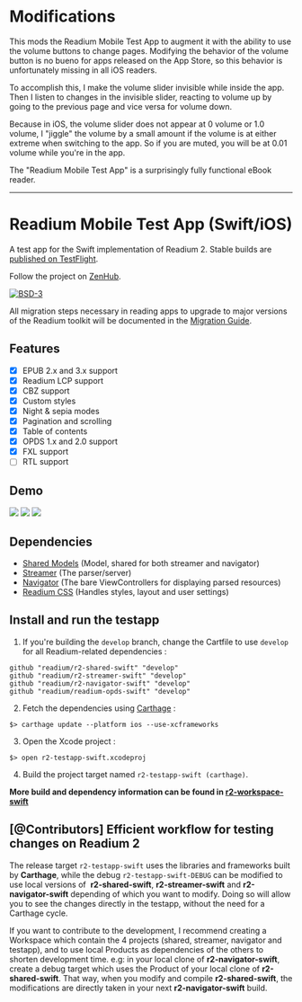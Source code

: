 # Modifications

This mods the Readium Mobile Test App to augment it with the ability to use the volume buttons to change pages. Modifying the behavior of the volume button is no bueno for apps released on the App Store, so this behavior is unfortunately missing in all iOS readers.

To accomplish this, I make the volume slider invisible while inside the app. Then I listen to changes in the invisible slider, reacting to volume up by going to the previous page and vice versa for volume down.

Because in iOS, the volume slider does not appear at 0 volume or 1.0 volume, I "jiggle" the volume by a small amount if the volume is at either extreme when switching to the app. So if you are muted, you will be at 0.01 volume while you're in the app.

The "Readium Mobile Test App" is a surprisingly fully functional eBook reader.

---

# Readium Mobile Test App (Swift/iOS)

A test app for the Swift implementation of Readium 2. Stable builds are [published on TestFlight](https://testflight.apple.com/join/lYEMEfBr).

Follow the project on [ZenHub](https://app.zenhub.com/workspace/o/readium/r2-testapp-swift/boards).

[![BSD-3](https://img.shields.io/badge/License-BSD--3-brightgreen.svg)](https://opensource.org/licenses/BSD-3-Clause)

All migration steps necessary in reading apps to upgrade to major versions of the Readium toolkit will be documented in the [Migration Guide](https://readium.org/mobile/swift/migration-guide).

## Features

- [x] EPUB 2.x and 3.x support
- [x] Readium LCP support
- [x] CBZ support
- [x] Custom styles
- [x] Night & sepia modes
- [x] Pagination and scrolling
- [x] Table of contents
- [x] OPDS 1.x and 2.0 support
- [x] FXL support
- [ ] RTL support

## Demo

![](https://media.giphy.com/media/hAttjic8neYp2/giphy.gif) ![](https://media.giphy.com/media/13ivNbjbbUT41a/giphy.gif) ![](https://media.giphy.com/media/l378cRkMNuKx2AOAw/giphy.gif)

## Dependencies

- [Shared Models](https://github.com/readium/r2-shared-swift) (Model, shared for both streamer and navigator)
- [Streamer](https://github.com/readium/r2-streamer-swift) (The parser/server)
- [Navigator](https://github.com/readium/r2-navigator-swift) (The bare ViewControllers for displaying parsed resources)
- [Readium CSS](https://github.com/readium/readium-css) (Handles styles, layout and user settings)

## Install and run the testapp

1) If you're building the `develop` branch, change the Cartfile to use `develop` for all Readium-related dependencies :

```
github "readium/r2-shared-swift" "develop"
github "readium/r2-streamer-swift" "develop"
github "readium/r2-navigator-swift" "develop"
github "readium/readium-opds-swift" "develop"
```

2) Fetch the dependencies using [Carthage](https://github.com/Carthage/Carthage) :

`$> carthage update --platform ios --use-xcframeworks`

3) Open the Xcode project :

`$> open r2-testapp-swift.xcodeproj`

4) Build the project target named `r2-testapp-swift (carthage)`.

**More build and dependency information can be found in [r2-workspace-swift](https://github.com/readium/r2-workspace-swift)**

## [@Contributors] Efficient workflow for testing changes on Readium 2

The release target `r2-testapp-swift` uses the libraries and frameworks built by **Carthage**, while the debug `r2-testapp-swift-DEBUG` can be modified to use local versions of  **r2-shared-swift**, **r2-streamer-swift** and **r2-navigator-swift** depending of which you want to modify. Doing so will allow you to see the changes directly in the testapp, without the need for a Carthage cycle.

If you want to contribute to the development, I recommend creating a Workspace which contain the 4 projects (shared, streamer, navigator and testapp), and to use local Products as dependencies of the others to shorten development time.
e.g: in your local clone of **r2-navigator-swift**, create a debug target which uses the Product of your local clone of **r2-shared-swift**. That way, when you modify and compile **r2-shared-swift**, the modifications are directly taken in your next **r2-navigator-swift** build.
